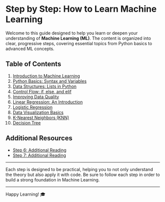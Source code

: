# Step by Step: How to Learn Machine Learning

Welcome to this guide designed to help you learn or deepen your understanding of **Machine Learning (ML)**. The content is organized into clear, progressive steps, covering essential topics from Python basics to advanced ML concepts.

## Table of Contents
1. [Introduction to Machine Learning](./PASOS/Step%201.md)
2. [Python Basics: Syntax and Variables](./PASOS/Step%202-Basic%20Basic%20Syntax%20and%20Variables.md)
3. [Data Structures: Lists in Python](./PASOS/Step%203-Structures%20in%20Python-Lists%20.md)
4. [Control Flow: if, else, and elif](./PASOS/Step%204_Usage%20of%20else%20and%20elif.md)
5. [Improving Data Quality](./PASOS/Step%205-Improving%20Data%20Quality.md)
6. [Linear Regression: An Introduction](./PASOS/Step%206-Introduction%20to%20Linear%20Regression.md)
7. [Logistic Regression](./PASOS/Step%207-Logistic%20Regression.md)
8. [Data Visualization Basics](./PASOS/Step%208_Data%20Visualization%20I.md)
9. [K-Nearest Neighbors (KNN)](./PASOS/Step%209_K-Nearest%20Neighbors%20(KNN).md)
10. [Decision Tree](./PASOS/Step%2010_Decision%20Tree.md)

   
## Additional Resources
- [Step 6: Additional Reading](./PASOS/Step%206_additional%20reading.md)
- [Step 7: Additional Reading](./PASOS/Step%207-additional%20reading.md)

---

Each step is designed to be practical, helping you to not only understand the theory but also apply it with code. Be sure to follow each step in order to build a strong foundation in Machine Learning.

---

Happy Learning! 🎓

